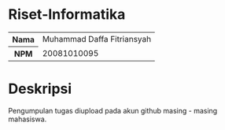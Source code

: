 # Riset-Informatika

<table>
  <tr>
    <th>Nama</th>
    <td>Muhammad Daffa Fitriansyah</td>
  </tr>
    <tr>
    <th>NPM</th>
    <td>20081010095</td>
  </tr>
</table>

# Deskripsi
Pengumpulan tugas diupload pada akun github masing - masing mahasiswa.
